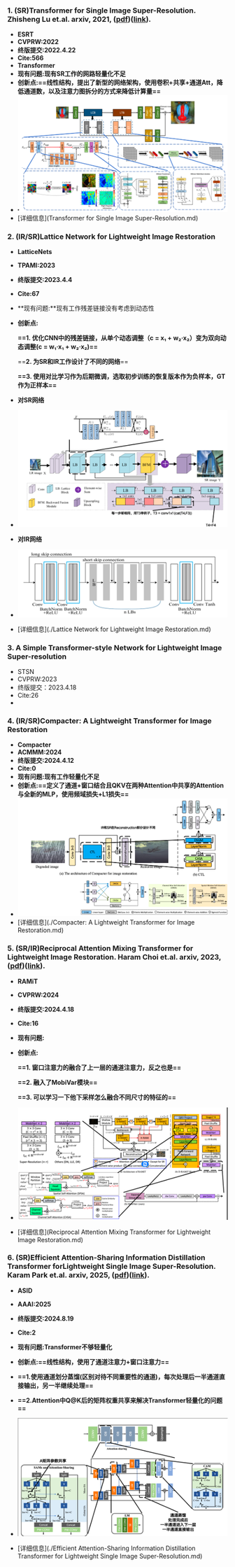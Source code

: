 ### **1. (SR)Transformer for Single Image Super-Resolution**. Zhisheng Lu et.al. **arxiv**, **2021**, ([pdf](assets/pdfs/Transformer_for_Single_Image_Super-Resolution.pdf))([link](http://arxiv.org/abs/2108.11084v3)).

- **ESRT**
- **CVPRW:2022**
- **终版提交:2022.4.22**
- **Cite:566**
- **Transformer**
- **现有问题:现有SR工作的网路轻量化不足**
- **创新点:==线性结构，提出了新型的网络架构，使用卷积+共享+通道Att，降低通道数，以及注意力图拆分的方式来降低计算量==**
- ![image-20250611182917108](./assets/pics/review/image-20250611182917108.png)
- [详细信息](Transformer for Single Image Super-Resolution.md)

### 2. (IR/SR)Lattice Network for Lightweight  Image Restoration

- **LatticeNets**

- **TPAMI:2023**

- **终版提交:2023.4.4**

- **Cite:67**

- **现有问题:**现有工作残差链接没有考虑到动态性

- **创新点:**

  **==1. 优化CNN中的残差链接，从单个动态调整（c = x₁ + w₂·x₂）变为双向动态调整(c = w₁·x₁ + w₂·x₂)==**

  ==**2. 为SR和IR工作设计了不同的网络**==

  **==3. 使用对比学习作为后期微调，选取初步训练的恢复版本作为负样本，GT作为正样本==**

- **对SR网络**

- ![image-20250615165634196](./assets/pics/review/image-20250615165634196.png)

- **对IR网络**

- ![image-20250615165914901](./assets/pics/review/image-20250615165914901.png)

- [详细信息](./Lattice Network for Lightweight  Image Restoration.md)

### 3. A Simple Transformer-style Network for Lightweight Image Super-resolution

- STSN
- CVPRW:2023
- 终版提交：2023.4.18
- Cite:26
- 

### 4. (IR/SR)Compacter: A Lightweight Transformer for Image Restoration

- **Compacter**
- **ACMMM:2024**
- **终版提交:2024.4.12**
- **Cite:0**
- **现有问题:现有工作轻量化不足**
- **创新点:==定义了通道+窗口结合且QKV在两种Attention中共享的Attention与全新的MLP，使用频域损失+L1损失==**
- ![image-20250615205722841](./assets/pics/review/image-20250615205722841.png)
- [详细信息](./Compacter: A Lightweight Transformer for Image Restoration.md)

### **5. (SR/IR)Reciprocal Attention Mixing Transformer for Lightweight Image Restoration**. Haram Choi et.al. **arxiv**, **2023**, ([pdf](assets/pdfs/Reciprocal_Attention_Mixing_Transformer_for_Lightweight_Image__Restoration.pdf))([link](http://arxiv.org/abs/2305.11474v4)).
- **RAMiT**
- **CVPRW:2024**
- **终版提交:2024.4.18**
- **Cite:16**
- **现有问题:**
- **创新点:**
  
  **==1. 窗口注意力的融合了上一层的通道注意力，反之也是==**
  
  **==2. 融入了MobiVar模块==**
  
  **==3. 可以学习一下他下采样怎么融合不同尺寸的特征的==**
- ![image-20250615215734545](./assets/pics/review/image-20250615215734545.png)
- [详细信息](Reciprocal Attention Mixing Transformer for Lightweight Image Restoration.md)

### 6. (SR)**Efficient Attention-Sharing Information Distillation Transformer forLightweight Single Image Super-Resolution**. Karam Park et.al. **arxiv**, **2025**, ([pdf](assets/pdfs/Efficient_Attention-Sharing_Information_Distillation_Transformer_for__Lightweight_Single_Image_Super-Resolution.pdf))([link](http://arxiv.org/abs/2501.15774v2)).

- **ASID**

- **AAAI:2025**

- **终版提交:2024.8.19**

- **Cite:2**

- **现有问题:Transformer不够轻量化**

- **创新点:==线性结构，使用了通道注意力+窗口注意力==**

- **==1.使用通道划分蒸馏(区别对待不同重要性的通道)，每次处理后一半通道直接输出，另一半继续处理==**

- **==2.Attention中Q@K后的矩阵权重共享来解决Transformer轻量化的问题==**

- ![image-20250611184332380](./assets/pics/review/image-20250611184332380.png)

- [详细信息](./Efficient Attention-Sharing Information Distillation Transformer for Lightweight Single Image Super-Resolution.md)

